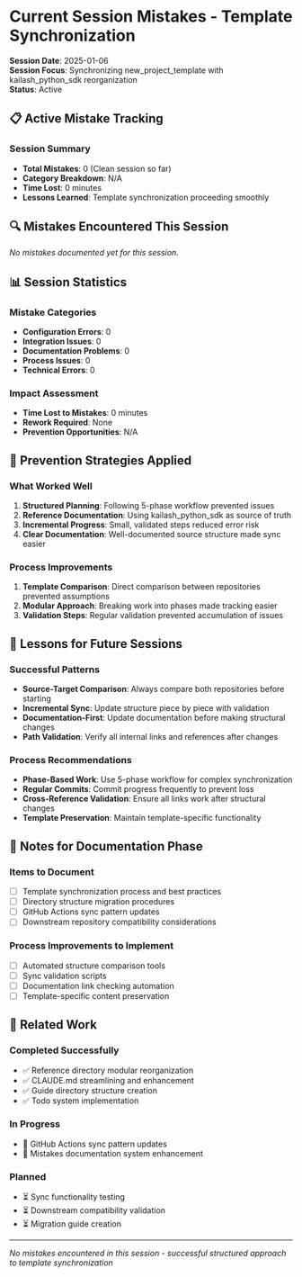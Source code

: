 # Current Session Mistakes - Template Synchronization

**Session Date**: 2025-01-06  
**Session Focus**: Synchronizing new_project_template with kailash_python_sdk reorganization  
**Status**: Active

## 📋 Active Mistake Tracking

### Session Summary
- **Total Mistakes**: 0 (Clean session so far)
- **Category Breakdown**: N/A
- **Time Lost**: 0 minutes
- **Lessons Learned**: Template synchronization proceeding smoothly

## 🔍 Mistakes Encountered This Session

*No mistakes documented yet for this session.*

## 📊 Session Statistics

### Mistake Categories
- **Configuration Errors**: 0
- **Integration Issues**: 0  
- **Documentation Problems**: 0
- **Process Issues**: 0
- **Technical Errors**: 0

### Impact Assessment
- **Time Lost to Mistakes**: 0 minutes
- **Rework Required**: None
- **Prevention Opportunities**: N/A

## 🎯 Prevention Strategies Applied

### What Worked Well
1. **Structured Planning**: Following 5-phase workflow prevented issues
2. **Reference Documentation**: Using kailash_python_sdk as source of truth
3. **Incremental Progress**: Small, validated steps reduced error risk
4. **Clear Documentation**: Well-documented source structure made sync easier

### Process Improvements
1. **Template Comparison**: Direct comparison between repositories prevented assumptions
2. **Modular Approach**: Breaking work into phases made tracking easier
3. **Validation Steps**: Regular validation prevented accumulation of issues

## 🔄 Lessons for Future Sessions

### Successful Patterns
- **Source-Target Comparison**: Always compare both repositories before starting
- **Incremental Sync**: Update structure piece by piece with validation
- **Documentation-First**: Update documentation before making structural changes
- **Path Validation**: Verify all internal links and references after changes

### Process Recommendations
- **Phase-Based Work**: Use 5-phase workflow for complex synchronization
- **Regular Commits**: Commit progress frequently to prevent loss
- **Cross-Reference Validation**: Ensure all links work after structural changes
- **Template Preservation**: Maintain template-specific functionality

## 📝 Notes for Documentation Phase

### Items to Document
- [ ] Template synchronization process and best practices
- [ ] Directory structure migration procedures
- [ ] GitHub Actions sync pattern updates
- [ ] Downstream repository compatibility considerations

### Process Improvements to Implement
- [ ] Automated structure comparison tools
- [ ] Sync validation scripts
- [ ] Documentation link checking automation
- [ ] Template-specific content preservation

## 🔗 Related Work

### Completed Successfully
- ✅ Reference directory modular reorganization
- ✅ CLAUDE.md streamlining and enhancement
- ✅ Guide directory structure creation
- ✅ Todo system implementation

### In Progress
- 🔄 GitHub Actions sync pattern updates
- 🔄 Mistakes documentation system enhancement

### Planned
- ⏳ Sync functionality testing
- ⏳ Downstream compatibility validation
- ⏳ Migration guide creation

---
*No mistakes encountered in this session - successful structured approach to template synchronization*